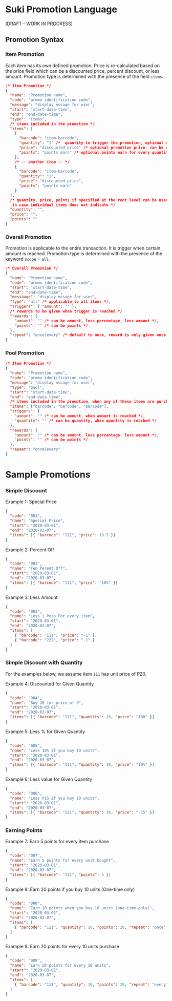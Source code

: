 # Suki Promotion Language

(DRAFT - WORK IN PRGORESS)

## Promotion Syntax

### Item Promotion

Each item has its own defined promotion. Price is re-calculated based on the price field which can be
a discounted price, percent discount, or less amount. Promotion type is determined with the presence
of the field `items`.

```json
/* Item Promotion */
{
  "name": "Promotion name",
  "code": "promo identification code",
  "message": "display mssage for user",
  "start": "start-date-time",
  "end": "end-date-time",
  "type": "items",
  /* items included in the promotion */
  "items": [
    {
      "barcode": "item-barcode",
      "quantity": "1" /*  quantity to trigger the promotion, optional default to 1 */,
      "price": "discounted price" /* optional promotion price, can be a number, %, or -number */,
      "points": "points earn" /* optional points earn for every quantity purchase */
    },
    /* -- another item -- */
    {
      "barcode": "item-barcode",
      "quantity": "1",
      "price": "discounted price",
      "points": "points earn"
    }
  ],
  /* quantity, price, points if specified at the root level can be used as default values
   in case individual items does not indicate */
  "quantity": "",
  "price": "",
  "points": ""
}
```

### Overall Promotion

Promotion is applicable to the entire transaction. It is trigger when certain amount is reached.
Promotion type is determined with the presence of the keyword `scope` = `all`.

```json
/* Overall Promotion */
{
  "name": "Promotion name",
  "code": "promo identification code",
  "start": "start-date-time",
  "end": "end-date-time",
  "messaage": "display mssage for user",
  "type": "all" /* applicable to all items */,
  "triggers": { "amount": "" },
  /* rewards to be given when trigger is reached */
  "rewards": {
    "amount": "" /* can be amount, less percentage, less amount */,
    "points": "" /* can be points */
  },
  "repeat": "once|every" /* default to once, reward is only given once, every: reward is given for every amount-trigger */
}
```

### Pool Promotion

```json
/* Item Promotion */
{
  "name": "Promotion name",
  "code": "promo identification code",
  "message": "display mssage for user",
  "type": "pool",
  "start": "start-date-time",
  "end": "end-date-time",
  /* items included in the promotion, when any of these items are purchased */
  "items": ["barcode", "barcode", "barcode"],
  "triggers": {
    "amount": "" /* can be amount, when amount is reached */,
    "quantity": "" /* can be quantity, when quantity is reached */
  },
  "rewards": {
    "amount": "" /* can be amount, less percentage, less amount */,
    "points": "" /* can be points */
  },
  "repeat": "once|every"
}
```

# Sample Promotions

### Simple Discount

Example 1: Special Price

```json
{
  "code": "001",
  "name": "Special Price",
  "start": "2020-03-01",
  "end": "2020-03-07",
  "items": [{ "barcode": "111", "price": 19.5 }]
}
```

Example 2: Percent Off

```json
{
  "code": "002",
  "name": "Ten Perent Off",
  "start": "2020-03-01",
  "end": "2020-03-07",
  "items": [{ "barcode": "111", "price": "10%" }]
}
```

Example 3: Less Amount

```json
{
  "code": "003",
  "name": "Less 1 Peso For every item",
  "start": "2020-03-01",
  "end": "2020-03-07",
  "items": [
    { "barcode": "111", "price": "-1" },
    { "barcode": "222", "price": "-1" }
  ]
}
```

### Simple Discount with Quantity

For the examples below, we assume item `111` has unit price of P20.

Example 4: Discounted for Given Quantity

```json
{
  "code": "004",
  "name": "Buy 10 for price of 9",
  "start": "2020-03-01",
  "end": "2020-03-07",
  "items": [{ "barcode": "111", "quantity": 10, "price": "180" }]
}
```

Example 5: Less % for Given Quantity

```json
{
  "code": "005",
  "name": "Less 10% if you buy 10 units",
  "start": "2020-03-01",
  "end": "2020-03-07",
  "items": [{ "barcode": "111", "quantity": 10, "price": "10%" }]
}
```

Example 6: Less value for Given Quantity

```json
{
  "code": "006",
  "name": "Less P15 if you buy 10 units",
  "start": "2020-03-01",
  "end": "2020-03-07",
  "items": [{ "barcode": "111", "quantity": 10, "price": "-15" }]
}
```

### Earning Points

Example 7: Earn 5 points for every item purchase

```json
{
  "code": "007",
  "name": "Earn 5 points for every unit bought",
  "start": "2020-03-01",
  "end": "2020-03-07",
  "items": [{ "barcode": "111", "points": 5 }]
}
```

Example 8: Earn 20 points if you buy 10 units (One-time only)

```json
{
  "code": "008",
  "name": "Earn 10 points when you buy 10 units (one-time-only)",
  "start": "2020-03-01",
  "end": "2020-03-07",
  "items": [
    { "barcode": "111", "quantity": 10, "points": 20, "repeat": "once" }
  ]
}
```

Example 9: Earn 20 points for every 10 units purchase

```json
{
  "code": "009",
  "name": "Earn 20 points for every 10 units",
  "start": "2020-03-01",
  "end": "2020-03-07",
  "items": [
    { "barcode": "111", "quantity": 10, "points": 20, "repeat": "every" }
  ]
}
```
